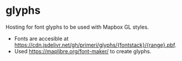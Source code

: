 # glyphs
Hosting for font glyphs to be used with Mapbox GL styles.
- Fonts are accesible at https://cdn.jsdelivr.net/gh/primeri/glyphs/{fontstack}/{range}.pbf.
- Used https://maplibre.org/font-maker/ to create glyphs.
